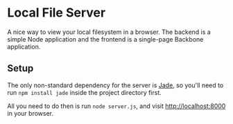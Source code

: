 # Local File Server

A nice way to view your local filesystem in a browser. The backend is a simple
Node application and the frontend is a single-page Backbone application.

## Setup

The only non-standard dependency for the server is [Jade], so you'll need to run
`npm install jade` inside the project directory first.

All you need to do then is run `node server.js`, and visit
<http://localhost:8000> in your browser.

[Jade]: http://jade-lang.com/
